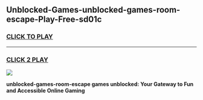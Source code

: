 
## Unblocked-Games-unblocked-games-room-escape-Play-Free-sd01c
<h3>
<a href="https://premium76.site?title=unblocked-games-room-escape&ref=15A">CLICK TO PLAY</a></h3>
<hr>

<h3>
<a href="https://premium76.site?title=unblocked-games-room-escape&ref=15A">CLICK 2 PLAY</a>
  
</h3>

<a href="https://premium76.site?title=unblocked-games-room-escape&ref=15A"><img src="https://clearcache.store/games.png"></a>


**unblocked-games-room-escape games unblocked: Your Gateway to Fun and Accessible Online Gaming**

